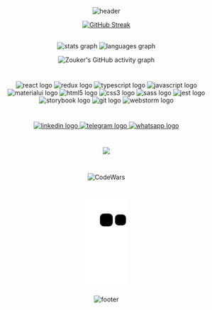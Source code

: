 <div align="center">

  ![header](https://capsule-render.vercel.app/api?type=waving&&color=0:61fdc8,100:a076fd&height=190&section=header&text=Denis%20Shubin&desc=Frontend%20Developer&animation=scaleIn&fontSize=70&fontAlign=73&fontAlignY=40&descSize=20&descAlignY=15&descAlign=59&fontColor=fdc883)
  
</div>

<div align="center">

  [![GitHub Streak](https://github-readme-streak-stats.herokuapp.com?user=Zouker&theme=dark&border=E4E2E2&fire=FEC984&currStreakNum=61FEC9&sideNums=61FEC9&dates=FEC984&stroke=A176FE&currStreakLabel=A176FE&sideLabels=A176FE&ring=A176FE)](https://git.io/streak-stats)
  
</div>

<br clear="both">

<div align="center">
  <img src="https://github-readme-stats.vercel.app/api?hide_title=false&hide_rank=false&show_icons=true&include_all_commits=true&count_private=true&disable_animations=false&theme=aura&locale=en&hide_border=false&username=Zouker" height="175" alt="stats graph"  />  
   
  <img src="https://github-readme-stats.vercel.app/api/top-langs?locale=en&hide_title=false&layout=compact&card_width=320&langs_count=10&theme=aura&hide_border=false&username=Zouker" height="175" alt="languages graph"  />
</div>

<div align="center">

![Zouker's GitHub activity graph](https://activity-graph.herokuapp.com/graph?username=Zouker&hide_border=true&bg_color=15141b&color=61fdc8&title_color=a076fd&line=fdc883&point=e4e2e2&)

</div>


###

<br clear="both">

<div align="center">
  <img src="https://cdn.jsdelivr.net/gh/devicons/devicon/icons/react/react-original.svg" height="30" width="42" alt="react logo"  />
  <img src="https://cdn.jsdelivr.net/gh/devicons/devicon/icons/redux/redux-original.svg" height="30" width="42" alt="redux logo"  />
  <img src="https://cdn.jsdelivr.net/gh/devicons/devicon/icons/typescript/typescript-plain.svg" height="30" width="42" alt="typescript logo"  />
  <img src="https://cdn.jsdelivr.net/gh/devicons/devicon/icons/javascript/javascript-original.svg" height="30" width="42" alt="javascript logo"  />
  <img src="https://cdn.jsdelivr.net/gh/devicons/devicon/icons/materialui/materialui-original.svg" height="30" width="42" alt="materialui logo"  />
  <img src="https://cdn.jsdelivr.net/gh/devicons/devicon/icons/html5/html5-original.svg" height="30" width="42" alt="html5 logo"  />
  <img src="https://cdn.jsdelivr.net/gh/devicons/devicon/icons/css3/css3-original.svg" height="30" width="42" alt="css3 logo"  />
  <img src="https://cdn.jsdelivr.net/gh/devicons/devicon/icons/sass/sass-original.svg" height="30" width="42" alt="sass logo"  />
  <img src="https://cdn.jsdelivr.net/gh/devicons/devicon/icons/jest/jest-plain.svg" height="30" width="42" alt="jest logo"  />
  <img src="https://cdn.jsdelivr.net/gh/devicons/devicon/icons/storybook/storybook-original.svg" height="30" width="42" alt="storybook logo"  />
  <img src="https://cdn.jsdelivr.net/gh/devicons/devicon/icons/git/git-original.svg" height="30" width="42" alt="git logo"  />
  <img src="https://cdn.jsdelivr.net/gh/devicons/devicon/icons/webstorm/webstorm-original.svg" height="30" width="42" alt="webstorm logo"  />
</div>

###

<br clear="both">

<div align="center">
  <a href="https://www.linkedin.com/in/denis-shubin/" target="_blank">
    <img src="https://img.shields.io/static/v1?message=LinkedIn&logo=linkedin&label=&color=0077B5&logoColor=white&labelColor=&style=for-the-badge" height="30" alt="linkedin logo"  />
  </a>
  <a href="https://t.me/Zouker_BY" target="_blank">
    <img src="https://img.shields.io/static/v1?message=Telegram&logo=telegram&label=&color=2CA5E0&logoColor=white&labelColor=&style=for-the-badge" height="30" alt="telegram logo"  />
  </a>
  <a href="https://wa.me/375297500375" target="_blank">
    <img src="https://img.shields.io/static/v1?message=Whatsapp&logo=whatsapp&label=&color=25D366&logoColor=white&labelColor=&style=for-the-badge" height="30" alt="whatsapp logo"  />
  </a>
</div>

###

<br clear="both">

<div align="center">
  <img src="https://profile-counter.glitch.me/Zouker/count.svg?"  />
</div>

###

<br clear="both">

<div align="center">
  <img src="https://www.codewars.com/users/Zouker/badges/large" alt="CodeWars">
</div>

###

<br clear="both">

<div align="center">
  <img src="https://github.com/Zouker/Zouker/blob/output/github-contribution-grid-snake.svg" alt="snake">
</div>

###

<div align="center">

  ![footer](https://capsule-render.vercel.app/api?type=waving&&color=0:a076fd,100:61fdc8&height=100&section=footer)
  
</div>
